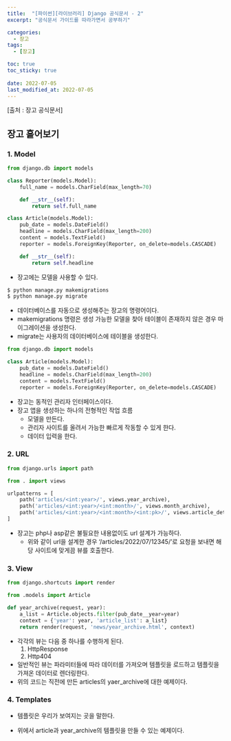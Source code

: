 ```yaml
---
title:  "[파이썬][라이브러리] Django 공식문서 - 2"
excerpt: "공식문서 가이드를 따라가면서 공부하기"

categories:
  - 장고
tags:
  - [장고]

toc: true
toc_sticky: true
 
date: 2022-07-05
last_modified_at: 2022-07-05
---
```


[출처 : 장고 공식문서]

## 장고 흩어보기

### 1. Model

```python
from django.db import models

class Reporter(models.Model):
    full_name = models.CharField(max_length=70)

    def __str__(self):
        return self.full_name

class Article(models.Model):
    pub_date = models.DateField()
    headline = models.CharField(max_length=200)
    content = models.TextField()
    reporter = models.ForeignKey(Reporter, on_delete=models.CASCADE)

    def __str__(self):
        return self.headline
```

- 장고에는 모델을 사용할 수 있다.

```bash
$ python manage.py makemigrations
$ python manage.py migrate
```

- 데이터베이스를 자동으로 생성해주는 장고의 명령어이다.
- makemigrations 명령은 생성 가능한 모델을 찾아 테이블이 존재하지 않은 경우 마이그레이션을 생성한다.
- migrate는 사용자의 데이터베이스에 테이블을 생성한다.

```python
from django.db import models

class Article(models.Model):
    pub_date = models.DateField()
    headline = models.CharField(max_length=200)
    content = models.TextField()
    reporter = models.ForeignKey(Reporter, on_delete=models.CASCADE)
```

- 장고는 동적인 관리자 인터페이스이다.
- 장고 앱을 생성하는 하나의 전형적인 작업 흐름
    - 모델을 만든다.
    - 관리자 사이트를 올려서 가능한 빠르게 작동할 수 있게 한다.
    - 데이터 입력을 한다.

### 2. URL

```python
from django.urls import path

from . import views

urlpatterns = [
    path('articles/<int:year>/', views.year_archive),
    path('articles/<int:year>/<int:month>/', views.month_archive),
    path('articles/<int:year>/<int:month>/<int:pk>/', views.article_detail),
]
```

- 장고는 php나 asp같은 불필요한 내용없이도 url 설계가 가능하다.
    - 위와 같이 url을 설계한 경우 ‘/articles/2022/07/12345/’로 요청을 보내면 해당 사이트에 맞게끔 뷰를 호출한다.

### 3. View

```python
from django.shortcuts import render

from .models import Article

def year_archive(request, year):
    a_list = Article.objects.filter(pub_date__year=year)
    context = {'year': year, 'article_list': a_list}
    return render(request, 'news/year_archive.html', context)
```

- 각각의 뷰는 다음 중 하나를 수행하게 된다.
    1. HttpResponse
    2. Http404
- 일반적인 뷰는 파라미터들에 따라 데이터를 가져오며 템플릿을 로드하고 템플릿을 가져온 데이터로 렌더링한다.
- 위의 코드는 직전에 만든 articles의 yaer_archive에 대한 예제이다.

### 4. Templates

- 템플릿은 우리가 보여지는 곳을 말한다.

<script src="https://gist.github.com/godhin/2f469ae67c38c44b731428ad41508a32.js"></script>

- 위에서 article과 year_archive의 템플릿을 만들 수 있는 예제이다.